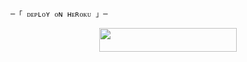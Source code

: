 
    ─「 ᴅᴇᴩʟᴏʏ ᴏɴ ʜᴇʀᴏᴋᴜ 」─
</h3>

<p align="center"><a href="https://dashboard.heroku.com/new?template=https://github.com/tinaarobot/AnonXMusic"> <img src="https://img.shields.io/badge/Deploy%20On%20Heroku-sky_blue?style=for-the-badge&logo=heroku" width="220" height="38.45"/></a></p>

<h3 align="center">
    
